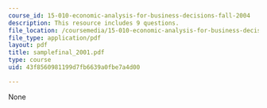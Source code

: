 ```yaml
---
course_id: 15-010-economic-analysis-for-business-decisions-fall-2004
description: This resource includes 9 questions.
file_location: /coursemedia/15-010-economic-analysis-for-business-decisions-fall-2004/43f8560981199d7fb6639a0fbe7a4d00_samplefinal_2001.pdf
file_type: application/pdf
layout: pdf
title: samplefinal_2001.pdf
type: course
uid: 43f8560981199d7fb6639a0fbe7a4d00

---
```

None